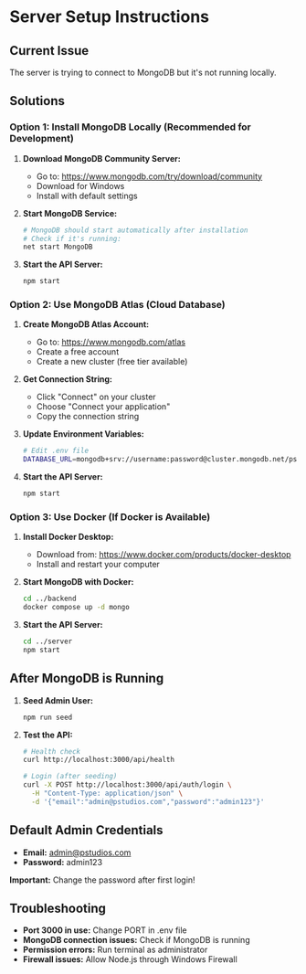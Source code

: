 # Server Setup Instructions

## Current Issue
The server is trying to connect to MongoDB but it's not running locally.

## Solutions

### Option 1: Install MongoDB Locally (Recommended for Development)

1. **Download MongoDB Community Server:**
   - Go to: https://www.mongodb.com/try/download/community
   - Download for Windows
   - Install with default settings

2. **Start MongoDB Service:**
   ```bash
   # MongoDB should start automatically after installation
   # Check if it's running:
   net start MongoDB
   ```

3. **Start the API Server:**
   ```bash
   npm start
   ```

### Option 2: Use MongoDB Atlas (Cloud Database)

1. **Create MongoDB Atlas Account:**
   - Go to: https://www.mongodb.com/atlas
   - Create a free account
   - Create a new cluster (free tier available)

2. **Get Connection String:**
   - Click "Connect" on your cluster
   - Choose "Connect your application"
   - Copy the connection string

3. **Update Environment Variables:**
   ```bash
   # Edit .env file
   DATABASE_URL=mongodb+srv://username:password@cluster.mongodb.net/pstudios?retryWrites=true&w=majority
   ```

4. **Start the API Server:**
   ```bash
   npm start
   ```

### Option 3: Use Docker (If Docker is Available)

1. **Install Docker Desktop:**
   - Download from: https://www.docker.com/products/docker-desktop
   - Install and restart your computer

2. **Start MongoDB with Docker:**
   ```bash
   cd ../backend
   docker compose up -d mongo
   ```

3. **Start the API Server:**
   ```bash
   cd ../server
   npm start
   ```

## After MongoDB is Running

1. **Seed Admin User:**
   ```bash
   npm run seed
   ```

2. **Test the API:**
   ```bash
   # Health check
   curl http://localhost:3000/api/health
   
   # Login (after seeding)
   curl -X POST http://localhost:3000/api/auth/login \
     -H "Content-Type: application/json" \
     -d '{"email":"admin@pstudios.com","password":"admin123"}'
   ```

## Default Admin Credentials
- **Email:** admin@pstudios.com
- **Password:** admin123

**Important:** Change the password after first login!

## Troubleshooting

- **Port 3000 in use:** Change PORT in .env file
- **MongoDB connection issues:** Check if MongoDB is running
- **Permission errors:** Run terminal as administrator
- **Firewall issues:** Allow Node.js through Windows Firewall
